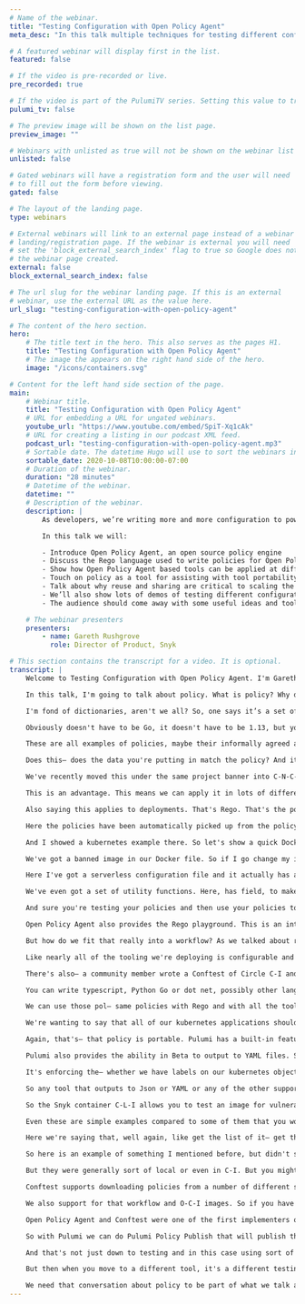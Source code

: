 ```yaml
---
# Name of the webinar.
title: "Testing Configuration with Open Policy Agent"
meta_desc: "In this talk multiple techniques for testing different configuration formats, including showing how to use Open Policy Agent to test Pulumi."

# A featured webinar will display first in the list.
featured: false

# If the video is pre-recorded or live.
pre_recorded: true

# If the video is part of the PulumiTV series. Setting this value to true will list the video in the "PulumiTV" section.
pulumi_tv: false

# The preview image will be shown on the list page.
preview_image: ""

# Webinars with unlisted as true will not be shown on the webinar list
unlisted: false

# Gated webinars will have a registration form and the user will need
# to fill out the form before viewing.
gated: false

# The layout of the landing page.
type: webinars

# External webinars will link to an external page instead of a webinar
# landing/registration page. If the webinar is external you will need
# set the 'block_external_search_index' flag to true so Google does not index
# the webinar page created.
external: false
block_external_search_index: false

# The url slug for the webinar landing page. If this is an external
# webinar, use the external URL as the value here.
url_slug: "testing-configuration-with-open-policy-agent"

# The content of the hero section.
hero:
    # The title text in the hero. This also serves as the pages H1.
    title: "Testing Configuration with Open Policy Agent"
    # The image the appears on the right hand side of the hero.
    image: "/icons/containers.svg"

# Content for the left hand side section of the page.
main:
    # Webinar title.
    title: "Testing Configuration with Open Policy Agent"
    # URL for embedding a URL for ungated webinars.
    youtube_url: "https://www.youtube.com/embed/SpiT-Xq1cAk"
    # URL for creating a listing in our podcast XML feed.
    podcast_url: "testing-configuration-with-open-policy-agent.mp3"
    # Sortable date. The datetime Hugo will use to sort the webinars in date order.
    sortable_date: 2020-10-08T10:00:00-07:00
    # Duration of the webinar.
    duration: "28 minutes"
    # Datetime of the webinar.
    datetime: ""
    # Description of the webinar.
    description: |
        As developers, we’re writing more and more configuration to power increasingly powerful services and applications. But how do we ensure that the configuration we write meets community best practices and our internal policies?

        In this talk we will:

        - Introduce Open Policy Agent, an open source policy engine
        - Discuss the Rego language used to write policies for Open Policy Agent
        - Show how Open Policy Agent based tools can be applied at different stages of development, from local testing, CI/CD and through to auditing production
        - Touch on policy as a tool for assisting with tool portability
        - Talk about why reuse and sharing are critical to scaling the use of policy based testing
        - We’ll also show lots of demos of testing different configuration formats, including showing how to use Open Policy Agent to test Pulumi
        - The audience should come away with some useful ideas and tools they can use, whatever configuration formats they are writing and whatever software they are trying to configure.

    # The webinar presenters
    presenters:
        - name: Gareth Rushgrove
          role: Director of Product, Snyk

# This section contains the transcript for a video. It is optional.
transcript: |
    Welcome to Testing Configuration with Open Policy Agent. I'm Gareth Rushgrove. I'm currently the Director of Product Management at Snyk as well as that the curator of the Devops Weekly Newsletter. I'm also one of the maintainers of the Conftest Project which is part of Open Policy Agent. You can find me on the internet as GarethR. I thought I'd say hi before we kick the talk off and I'll mainly be talking to slides and showing some demos, but it's nice to hopefully see who's talking behind that.

    In this talk, I'm going to talk about policy. What is policy? Why do we care? And I'll introduce the open policy agent project too. I'm also going to talk about why is that relevant to a developer workflow? Why is that relevant in the context of cloud engineering? I'm going to touch on the importance of sharing and then we'll round up with a few conclusions. Okay, let's get the talk started. Why policy? Well, what do we mean when we say policy? Because it’s definitely an overloaded term.

    I'm fond of dictionaries, aren't we all? So, one says it’s a set of ideas or a plan of what to do in particular situations that have been agreed to officially, by a group of people, a business, organization, government, or a political party. And obviously, we're not necessarily a government or political party, though we might be, we’re mainly around this agreement— an official agreement. So what might be some examples in the context of, I guess, software. And well you might be saying, okay, all of our Go projects should be have been updated to a specific version of Go.

    Obviously doesn't have to be Go, it doesn't have to be 1.13, but you might have a policy around keeping up to date with the versions of frameworks or compilers. Maybe it's cloud infrastructure and you're saying well all of our E-C-2 instances should have tags showing which team owns them. Or, maybe it's in the context of Docker filesl, like we're saying, okay none of them should be using latest. They should all be using shards. Whatever it might be.

    These are all examples of policies, maybe their informally agreed and enforced. Maybe they're very official in your organization. Open policy agent is a— an attempt to really build a library to help service policy. And it provides a the underlying components. I sort of think— I think of it as, it's really the sort of open-source equivalent in a mature sense to the sort of half-baked policy engine we'd all make without really talking about as an engine if we didn't have something like this. It can take some data, some policy, and give you a response— give you an answer.

    Does this— does the data you're putting in match the policy? And it provides a declarative language called Rego that we’ll show some examples of to sort of describe that policy in. And it's very much optimized for, I guess, modern data structures. It's also now a Cloud Native Compute Foundations or C-N-C-F first-class project and there are a number of sub-projects as well under that, one of which I'll talk about a bit later. Coftest is a tool that originally started as something built on top of open-policy agent.

    We've recently moved this under the same project banner into C-N-C-F. And this really provides a more end-user, like, command  line interface while OPA provides a daemon and does provide a command line tool, Conftest is very focused on end-users. It's very focused on taking any sort of form of input in and providing outputs that are useful locally and— and in C-I-C-D environments. Vincent, a good friend of mine, sort of describes Open Policy Aagent in another way and this definitely resonates with me. It's my new favorite hammer. Policy is abstract, it is quite general.

    This is an advantage. This means we can apply it in lots of different places. Hopefully, we'll show you a number of examples throughout this talk. Here's one. Let's take a— the sort of ubiquitous kubernetes configuration file. Again, this doesn't have to be kubernetes, but it— we’ll use that for this example. We can write a policy against that. Maybe we're saying that in this case containers here must not run as root. We're skipping over some details, but really what we're saying here is input is the document where— is under test. Spec template. Spec security context, if you're familiar with kubernetes, is that path to, in this case, the RunAsNonRoot flag. And what we're saying is this should not be true.

    Also saying this applies to deployments. That's Rego. That's the policy language we're using to, in this case, deny something that matches it. Conftest just provides you a nice command line tool to running that policy against arbitrary input files. So here we can do Conftest test, point it at deployment YAML file, and in this case, we're failing that policy and we're getting a clear indication of that. We could send that file in via standard in, we could actually address multiple files. Conftest is quite powerful and provides that, just, good user experience over the top of the policies.

    Here the policies have been automatically picked up from the policy folder in there, but you could also point that anywhere else. And we can output that in different ways too. So maybe you prefer a sort of table view. You can also output to JUnit X-M-L or TAP for C-I-C-D integration. We also have a Json format if you're interested in doing some sort of glue integration or want to pass things out with J-Q. Let's see a quick demo of that in action. We have lots of examples in the Conftest repository, it comes with a load of different sort of tools, a lot of them relevant to that sort of cloud space.

    And I showed a kubernetes example there. So let's show a quick Docker example. So here I have a docker file, fairly standard, nothing overly clever about it, And I've got some policies. One of them is saying, okay, let's pass out the command instructions and look for FROM. Within saying— well, actually, let's get the value of the FROM instruction and we're saying, does it contain anything from our denial list? In this case our denial is just has open J-D-K. And if we match all of those things we're going to deny. So Conftest test. Docker file. And there we see, we've got an unallowed image.

    We've got a banned image in our Docker file. So if I go change my image, rerun, we're good. Again simple example, but Conftest really, it doesn't care about the inputs. We support a lot of different inputs. So docker file, X-M-L, Json, YAML, V-C-L, HOCON, Queue. I can't even remember them all off the top off— the top my head. There are a lot of inputs. If you've got a config file, we probably support it, or someone's working on a passer for it. Let's see it another quick example. The simplest framework is sort of again a popular way of deploying cloud applications.

    Here I've got a serverless configuration file and it actually has a couple of problems. Let's see what Conftest thinks they are. So Conftest test again. File. Well actually in this case, we appear to have prohibited the Python 2.7 runtime, sounds sensible, givien it's out of date. We're also insisting people provide ome tags and we can have a look at the policies there. Yeah, again examples of Rego, like saying, well if the runtime is Python 2.7, then basically deny. You can see here we're also able to build up functions in Rego that can be reused across multiple things.

    We've even got a set of utility functions. Here, has field, to make it easier to write policies. Rego is a language. It's just— it's that, it's a logic programming language rather than a more familiar, maybe object-oriented language. It's powerful and allows you to express really any arbitrary policy. Rego even has its own built-in unit testing framework. So you can write tests against those policies because you're always going to come up to that conversation of well, yes, we've written a policy, but other bugs in it. Well now you can write tests for those policies to catch those bugs.

    And sure you're testing your policies and then use your policies to test things. You've got that extra assurance. This is very much a software development too. The documentation for Open Policy Agent and learning the Rego language is also really strong. Here you can go to Open Policy Agent dot org slash docs. You'll find a lot of wealth of examples really of using it for different use cases. I'm mainly here talking about using this for sort of policy and infrastructure as code related cases, but you can apply this to all sorts of other problems as well. Authorization is a great example.

    Open Policy Agent also provides the Rego playground. This is an interactive web application. You don't have to download anything and you can just go and play around with the language. And this is also a great learning tool. Often in the community when people have questions about how to do something in Rego, people can post it here and share an example, share a worked example with input data and showing the outputs. It's a great way to get started if you prefer just to dive into trying something. Okay, so we've introduced Open Policy Agent and the Rego language and we've talked a little bit about what we mean by policy.

    But how do we fit that really into a workflow? As we talked about really we can test any configuration file or structured data with this tool set. And when you start thinking about, I guess, the both the inputs and the outputs that are surrounding us as cloud engineers, you start to find lots of places to apply this. So maybe it's your Pulumi code. Maybe it's as a resource manager. Maybe it's varnish configurations or Docker files we just saw. We saw serverless configurations, but maybe you also have envoy configurations or Circle C-I configurations or Tekton.

    Like nearly all of the tooling we're deploying is configurable and some of that configuration might just be somewhat arbitrary, but something that you might want to standardize policies around. If you're— if it's in any of the supported formats, or can be converted into those formats, you can use Conftest to test it. Anything that outputs or takes as input structured data. It's fair game. I showed you— you I was using Conftest locally there, but we also provide a number of C-I-C-D integrations. So there are GitHub Actions, Tekton Tasks in the official Tekton C-D catalogue.

    There's also— a community member wrote a Conftest of Circle C-I and there's examples with GitLab’s C-I as well and lots of other— and as a devops and really that long range of C-I systems. Any of them are definitely— whether there's a first party integration or a community one or it's just using the C-L-I, or Docker images provided. Conftest is easy to integrate into your C-I-C-D system. If you're testing with any other tools, this should be easy to add in additional tests for your configuration. Let's take an example of that by looking at Pulumi. So as a lot of people will know attending this event Pulumi is a infrastructure as code tool.

    You can write typescript, Python Go or dot net, possibly other languages later, who knows? And use that to configure and stand up and manage cloud infrastructure. So here's a typescript example creating a small stack on E-C-2. But this applies to really any cloud— really any A-P-I driven infrastructure. This definitely sounds like the type of thing that would be useful to enforce policy around. Luckily Pulumi has CrossGuard which also supports Open Policy Agent. You can actually write that test here in other languages. I'll focus on Open Policy Agent really because of the portability.

    We can use those pol— same policies with Rego and with all the tools that provides a really interesting sort of portability story. But also we can even use those policies to maybe test things direct from the A-P-I. We've got a lot more reuse out of the same policies because we're applying them to a generic toolset. It's a really nice way of Pulumi supporting something that's becoming widely used in other surrounding use cases. So, let's write some policies for our Pulumi provider. Here we are again. We're back to the kubernetes example and we’re— we're looking at metadata.

    We're wanting to say that all of our kubernetes applications should have the recommended— recommended labels. So we're setting a name, instance version, component, part of, all of these are now required based on this policy. You can see we define the set of labels and then we deny things that are not labels, that basically don't have those labels. And again, we're saying this must be a deployment. There's nothing specific to Pulumi here. This would apply exactly the same to a raw kubernetes configuration file that you wrote yourself by hand or one being output by another tool as well.

    Again, that's— that policy is portable. Pulumi has a built-in feature for us to apply that, called Policy Packs. So Pulumi Up which would normally just actually just create that infrastructure by using dash F, Policy Pack and pointing out our policy folder. Again, that folder could be named anything, that's just the default that Conftest happens to use. Before applying we see here that actually it's run that policy and failed. This deployment obviously didn't have those recommended— the label set and we've caught an error well before even, in this case, touching an A-P-I, nevermind actually provisioning that infrastructure.

    Pulumi also provides the ability in Beta to output to YAML files. So if you're— whichever the providers you're using, a few examples here with Python and Typescript like you might use it instead of talking to the A-P-Is to 0utput the files. In this case, you can use the same policy packs or you could just use Conftest against those outputted files. There's quite a lot of sort of like reuse and portability built into this tool chain. Let’s see a quick demo of that. So here I have a small Python application and a bunch of this— our policies. Let's have a look. This is the policy we saw before.

    It's enforcing the— whether we have labels on our kubernetes objects. And we have our Pulumi code in this case in Python creating a deployment. Again, you can probably— if you are familiar with Pulumi you'll see well I'm definitely not adding the relevant labels. I'm adding app, NGINX, and that's all. So I can run Pulumi Up, Policy Pack, policy. And again we’ll see it fail. Okay. Conftest is also useful for checking outputs. So maybe you have a lot of sort of files you’re writing, but you probably also have tools that will output to structured data.

    So any tool that outputs to Json or YAML or any of the other supported tools is also fair game for applying policy too. We could look at kube C-T-L is a good example here. Kube C-T-L is a tool that will allow you to output to Json or is the cloud provider C-L-Is. Most of those will also as well as give you a nice by default sort of human-friendly view. They’ll generally give you data behind the scenes. I'm going to be cheeky and show you an example using Snyk. But really this is applicable to any tool that gives you structured app output.

    So the Snyk container C-L-I allows you to test an image for vulnerabilities, again, that's not specific to any of this talk. And it allows you to output that information, that list of vulnerabilities, as a Json document. Well, we can write policies against that as well. So here I'm saying that let's get all of the vulnerabilities. Let's— and then let's say, well for each of them, let's check if the severity is high. When— if there's a high severity vulnerability, let's basically again like fail the bill, let’s deny that document from passing. We can also be a lot more specific and this is a— this is the real power of Rego and having a programming language that allows you to describe policy. We can get arbitrarily complex.

    Even these are simple examples compared to some of them that you would be able to build after a little bit of experience of Rego. Like with any D-S-L there's always a learning curve. But the simple things are reasonably straightforward once you get the model. And if you've ever done prolog before that's going to be easier or the logic programming languages. If not, try it for long enough that you get it and then try and build from there is definitely the advice I would give.

    Here we're saying that, well again, like get the list of it— get the individual issues, get the list of issues and we're looking for identifiers of a C-W-E. C-W-E, these are types of vulnerabilities in this case 3-2-7 is cryptographic issues and so here is a policy that’s saying actually, well fail on any high severity cryptographic issues. But also let's warn on any others. This is a new concept that we haven't talked about up to now, where we— where as well as just denying and saying nope, this is blocked, we can also warn. This is a Conftest idea that really like allows you to build a sort of nuanced U-I for users.

    So here is an example of something I mentioned before, but didn't show, of using Conftest to take a document on standard in. So anything that outputs Json or any other structured document format can just be piped straight into Conftest. In this case we run Conftest test, the dash saying for standard in and we get the output. So as well as thinking about writing policies for again like documents, you might write, think about outputs. It's a very flexible toolset in that sense. So we've now introduced what policy is and we've shown some examples of how you might fit that into a workflow.

    But they were generally sort of local or even in C-I. But you might have lots of projects, lots of teams, and policy is definitely one of those things that often spans those types of organizations. It's often global even, policy, Maybe it's to do with a specific regulatory regime or company-wide rules. So sharing becomes really fundamental to adopting policy at scale. So how can you reuse the things you write? The good news is we've built tools into  Conftest to really sort of help facilitate that.

    Conftest supports downloading policies from a number of different sort of remote services so you can download it directly just from Git, including downloading individual folders as shown in example here. You can download just from an H-T-T-P server. So if you want to, if you have a file stored somewhere or anything that's downloading that— allowing you to upload files and directories over FTP or it natively supports S-3 as well. So you can very easily pull down policies from different places. If you want everything into a Git repository that will work. If you want to have releases somewhere and package them up that will work too.

    We also support for that workflow and O-C-I images. So if you have a container registry or you're using one of the like globally distributed container registries from the cloud providers, you can generally pull that— store policies there and pull them down using  Conftest. And  Conftest also supports pushing policies there that packages up to the OPA bundle, which is how policies are shared. And it adds a bunch of metadata that means the registries can index and install that correctly. This is all powered by the new O-C-I artifact specification that opens up registries to sharing really arbitrary content but in a structured way.

    Open Policy Agent and Conftest were one of the first implementers of that on the client side and increasingly a lot of the registries are starting to support that. This is really opening up. It's sort of like being able to reuse how we share container images for other tooling, in this case the policy agent. Definitely worth checking out. And last but not least that Pulumi itself has a sharing mechanism built in, really sculpted to organizations. So the example we share before where I could specify the policy locally. Maybe it's not up to me. Maybe it's up to a central security team about which policies I need to adhere to. And if I can skip out of those by simply pointing that at different directory or not doing dash dash policy path. That's not good.

    So with Pulumi we can do Pulumi Policy Publish that will publish things centrally. We can then Pulumi Policy enable that policy and that will affect all runs of Pulumi Up. Whether they're running with Policy Pack or not centrally. You can't work around that then. So built into the Pulumi service is a useful tool for sharing Pulumi based policies that are using open policy. Okay, so rounding up, like if all you take away from this I guess is that configuration needs tests too. We write a lot of configuration. We write a lot of infrastructure as code. And it definitely benefits from everything we've learned from software development.

    And that's not just down to testing and in this case using sort of policies. It is true of other software— the other aspects of software development as well. So introduction C-I, thinking about refactoring. Thinking about code quality and repetition and refactoring. But definitely like adding test into your configuration and your infrastructure as code, helps you go faster by making you safer. Looking at OPA specifically as a approach to solving some of those problems, I think it's useful to think about the fact that that's useful for lots of different cases. Lots of tools historically have come with a testing approach. They've come with built-in testing tools or community provided ones.

    But then when you move to a different tool, it's a different testing tool and— and the reality on the ground for most cloud environments is you're not just using one tool. You're using all of them. OPA opens up that idea that maybe we can standardize in a different way. The policies we write can be portable between different tools that are doing the same thing. Again, that could be a huge time-saver later as well as making it easier to move between different tools and lowering the cost of adoption. Ultimately, conversations around policy of generally being in meeting rooms and with documents and really the implementation of that has been left as a separate thing later to maybe never happen. I think policy needs to shift left.

    We need that conversation about policy to be part of what we talk about as engineers building cloud environments or ultimately building applications. Thank you for listening. If you did like this talk do feel free to sign up for Snyk for free over at Snyk dot IO slash sign up. And if you do have any questions about this, I'm @GarethR pretty much everywhere on the internet. Thanks for listening.
---
```

